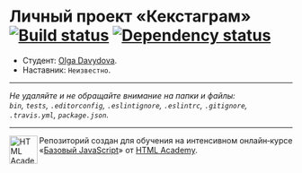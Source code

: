 # Личный проект «Кекстаграм» [![Build status][travis-image]][travis-url] [![Dependency status][dependency-image]][dependency-url]

* Студент: [Olga Davydova](https://up.htmlacademy.ru/javascript/8/user/101991).
* Наставник: `Неизвестно`.

---

_Не удаляйте и не обращайте внимание на папки и файлы:_<br>
_`bin`, `tests`, `.editorconfig`, `.eslintignore`, `.eslintrc`, `.gitignore`, `.travis.yml`, `package.json`._

---

<a href="https://htmlacademy.ru/intensive/javascript"><img align="left" width="50" height="50" title="HTML Academy" src="https://up.htmlacademy.ru/static/img/intensive/javascript/logo-for-github.svg"></a>

Репозиторий создан для обучения на интенсивном онлайн‑курсе «[Базовый JavaScript](https://htmlacademy.ru/intensive/javascript)» от [HTML Academy](https://htmlacademy.ru).

[travis-image]: https://travis-ci.org/htmlacademy-javascript/101991-kekstagram.svg?branch=master
[travis-url]: https://travis-ci.org/htmlacademy-javascript/101991-kekstagram
[dependency-image]: https://david-dm.org/htmlacademy-javascript/101991-kekstagram.svg?style=flat-square
[dependency-url]: https://david-dm.org/htmlacademy-javascript/101991-kekstagram
